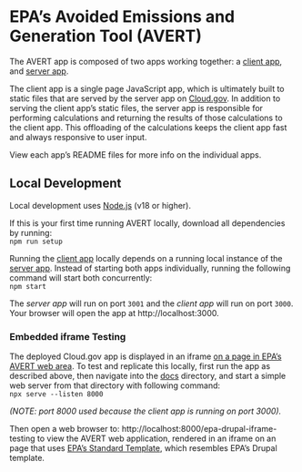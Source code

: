 # EPA’s Avoided Emissions and Generation Tool (AVERT)

The AVERT app is composed of two apps working together: a [client app](/client), and [server app](/server).

The client app is a single page JavaScript app, which is ultimately built to static files that are served by the server app on [Cloud.gov](https://cloud.gov/). In addition to serving the client app’s static files, the server app is responsible for performing calculations and returning the results of those calculations to the client app. This offloading of the calculations keeps the client app fast and always responsive to user input.

View each app’s README files for more info on the individual apps.

## Local Development

Local development uses [Node.js](https://nodejs.org/en/) (v18 or higher).

If this is your first time running AVERT locally, download all dependencies by running:  
`npm run setup`

Running the [client app](/client) locally depends on a running local instance of the [server app](/server). Instead of starting both apps individually, running the following command will start both concurrently:  
`npm start`

The _server app_ will run on port `3001` and the _client app_ will run on port `3000`. Your browser will open the app at http://localhost:3000.

### Embedded iframe Testing

The deployed Cloud.gov app is displayed in an iframe [on a page in EPA’s AVERT web area](https://www.epa.gov/avert/avert-web-edition). To test and replicate this locally, first run the app as described above, then navigate into the [docs](/docs) directory, and start a simple web server from that directory with following command:  
`npx serve --listen 8000`

_(NOTE: port 8000 used because the client app is running on port 3000)._

Then open a web browser to: http://localhost:8000/epa-drupal-iframe-testing to view the AVERT web application, rendered in an iframe on an page that uses [EPA’s Standard Template](https://www.epa.gov/themes/epa_theme/pattern-lab/?p=pages-standalone-template), which resembles EPA’s Drupal template.
